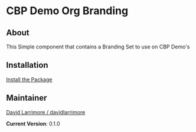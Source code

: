 # CBP Demo Org Branding

## About

This Simple component that contains a Branding Set to use on CBP Demo's

## Installation

[Install the Package](https://login.salesforce.com/packaging/installPackage.apexp?p0=04t4W0000038TK6QAM)

## Maintainer

[David Larrimore / davidlarrimore](https://github.com/davidlarrimore)

**Current Version**: 0.1.0
